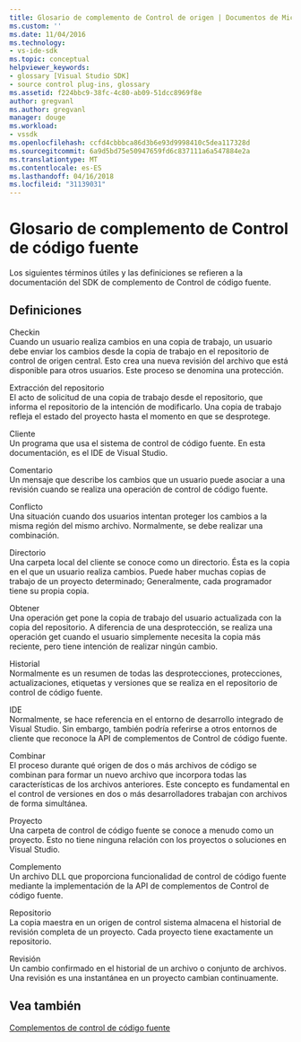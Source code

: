 ```yaml
---
title: Glosario de complemento de Control de origen | Documentos de Microsoft
ms.custom: ''
ms.date: 11/04/2016
ms.technology:
- vs-ide-sdk
ms.topic: conceptual
helpviewer_keywords:
- glossary [Visual Studio SDK]
- source control plug-ins, glossary
ms.assetid: f224bbc9-38fc-4c80-ab09-51dcc8969f8e
author: gregvanl
ms.author: gregvanl
manager: douge
ms.workload:
- vssdk
ms.openlocfilehash: ccfd4cbbbca86d3b6e93d9998410c5dea117328d
ms.sourcegitcommit: 6a9d5bd75e50947659fd6c837111a6a547884e2a
ms.translationtype: MT
ms.contentlocale: es-ES
ms.lasthandoff: 04/16/2018
ms.locfileid: "31139031"
---
```

# <a name="source-control-plug-in-glossary"></a>Glosario de complemento de Control de código fuente
Los siguientes términos útiles y las definiciones se refieren a la documentación del SDK de complemento de Control de código fuente.  
  
## <a name="definitions"></a>Definiciones  
 Checkin  
 Cuando un usuario realiza cambios en una copia de trabajo, un usuario debe enviar los cambios desde la copia de trabajo en el repositorio de control de origen central. Esto crea una nueva revisión del archivo que está disponible para otros usuarios. Este proceso se denomina una protección.  
  
 Extracción del repositorio  
 El acto de solicitud de una copia de trabajo desde el repositorio, que informa el repositorio de la intención de modificarlo. Una copia de trabajo refleja el estado del proyecto hasta el momento en que se desprotege.  
  
 Cliente  
 Un programa que usa el sistema de control de código fuente. En esta documentación, es el IDE de Visual Studio.  
  
 Comentario  
 Un mensaje que describe los cambios que un usuario puede asociar a una revisión cuando se realiza una operación de control de código fuente.  
  
 Conflicto  
 Una situación cuando dos usuarios intentan proteger los cambios a la misma región del mismo archivo. Normalmente, se debe realizar una combinación.  
  
 Directorio  
 Una carpeta local del cliente se conoce como un directorio. Ésta es la copia en el que un usuario realiza cambios. Puede haber muchas copias de trabajo de un proyecto determinado; Generalmente, cada programador tiene su propia copia.  
  
 Obtener  
 Una operación get pone la copia de trabajo del usuario actualizada con la copia del repositorio. A diferencia de una desprotección, se realiza una operación get cuando el usuario simplemente necesita la copia más reciente, pero tiene intención de realizar ningún cambio.  
  
 Historial  
 Normalmente es un resumen de todas las desprotecciones, protecciones, actualizaciones, etiquetas y versiones que se realiza en el repositorio de control de código fuente.  
  
 IDE  
 Normalmente, se hace referencia en el entorno de desarrollo integrado de Visual Studio. Sin embargo, también podría referirse a otros entornos de cliente que reconoce la API de complementos de Control de código fuente.  
  
 Combinar  
 El proceso durante qué origen de dos o más archivos de código se combinan para formar un nuevo archivo que incorpora todas las características de los archivos anteriores. Este concepto es fundamental en el control de versiones en dos o más desarrolladores trabajan con archivos de forma simultánea.  
  
 Proyecto  
 Una carpeta de control de código fuente se conoce a menudo como un proyecto. Esto no tiene ninguna relación con los proyectos o soluciones en Visual Studio.  
  
 Complemento  
 Un archivo DLL que proporciona funcionalidad de control de código fuente mediante la implementación de la API de complementos de Control de código fuente.  
  
 Repositorio  
 La copia maestra en un origen de control sistema almacena el historial de revisión completa de un proyecto. Cada proyecto tiene exactamente un repositorio.  
  
 Revisión  
 Un cambio confirmado en el historial de un archivo o conjunto de archivos. Una revisión es una instantánea en un proyecto cambian continuamente.  
  
## <a name="see-also"></a>Vea también  
 [Complementos de control de código fuente](../extensibility/source-control-plug-ins.md)